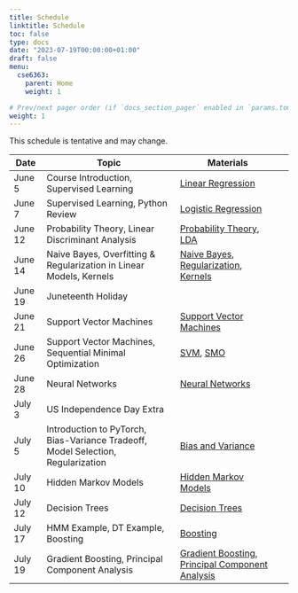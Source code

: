 ```yaml
---
title: Schedule
linktitle: Schedule
toc: false
type: docs
date: "2023-07-19T00:00:00+01:00"
draft: false
menu:
  cse6363:
    parent: Home
    weight: 1

# Prev/next pager order (if `docs_section_pager` enabled in `params.toml`)
weight: 1
---
```


This schedule is tentative and may change.

| Date    | Topic                                                                            | Materials                                                                                                          |   |
|---------|----------------------------------------------------------------------------------|--------------------------------------------------------------------------------------------------------------------|---|
| June 5  | Course Introduction, Supervised Learning                                         | [Linear Regression](/notes/linear_regression)                                                                      |   |
| June 7  | Supervised Learning, Python Review                                               | [Logistic Regression](/notes/logistic_regression)                                                                  |   |
| June 12 | Probability Theory, Linear Discriminant Analysis                                 | [Probability Theory](/notes/probability_theory), [LDA](notes/linear_discriminant_analysis)                         |   |
| June 14 | Naive Bayes, Overfitting & Regularization in Linear Models, Kernels              | [Naive Bayes](/notes/naive_bayes), [Regularization](/notes/regularization), [Kernels](/notes/kernels)              |   |
| June 19 | Juneteenth Holiday                                                               |                                                                                                                    |   |
| June 21 | Support Vector Machines                                                          | [Support Vector Machines](/notes/support_vector_machine)                                                           |   |
| June 26 | Support Vector Machines, Sequential Minimal Optimization                         | [SVM](/notes/support_vector_machine), [SMO](/notes/sequential_minimal_optimization)                                |   |
| June 28 | Neural Networks                                                                  | [Neural Networks](/notes/neural_networks)                                                                          |   |
| July 3  | US Independence Day Extra                                                        |                                                                                                                    |   |
| July 5  | Introduction to PyTorch, Bias-Variance Tradeoff, Model Selection, Regularization | [Bias and Variance](/notes/bias_and_variance)                                                                      |   |
| July 10 | Hidden Markov Models                                                             | [Hidden Markov Models](/notes/hidden_markov_models)                                                                |   |
| July 12 | Decision Trees                                                                   | [Decision Trees](/notes/decision_trees)                                                                            |   |
| July 17 | HMM Example, DT Example, Boosting                                                | [Boosting](/notes/boosting)                                                                                        |   |
| July 19 | Gradient Boosting, Principal Component Analysis                                  | [Gradient Boosting](/notes/gradient_boosting), [Principal Component Analysis](/notes/principal_component_analysis) |   |


